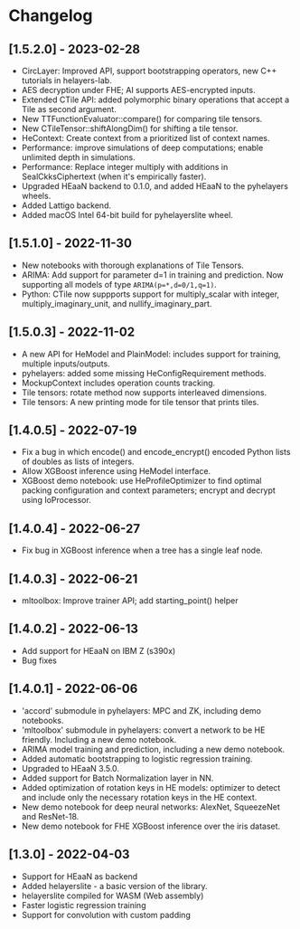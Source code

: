 # Changelog

## [1.5.2.0] - 2023-02-28

* CircLayer: Improved API, support bootstrapping operators, new C++ tutorials in helayers-lab.
* AES decryption under FHE; AI supports AES-encrypted inputs.
* Extended CTile API: added polymorphic binary operations that accept a Tile as second argument.
* New TTFunctionEvaluator::compare() for comparing tile tensors.
* New CTileTensor::shiftAlongDim() for shifting a tile tensor.
* HeContext: Create context from a prioritized list of context names.
* Performance: improve simulations of deep computations; enable unlimited depth in simulations.
* Performance: Replace integer multiply with additions in SealCkksCiphertext (when it's empirically faster).
* Upgraded HEaaN backend to 0.1.0, and added HEaaN to the pyhelayers wheels.
* Added Lattigo backend.
* Added macOS Intel 64-bit build for pyhelayerslite wheel.

## [1.5.1.0] - 2022-11-30

* New notebooks with thorough explanations of Tile Tensors.
* ARIMA: Add support for parameter d=1 in training and prediction. Now supporting all models of type `ARIMA(p=*,d=0/1,q=1)`.
* Python: CTile now suppports support for multiply_scalar with integer, multiply_imaginary_unit, and nullify_imaginary_part.

## [1.5.0.3] - 2022-11-02

* A new API for HeModel and PlainModel: includes support for training, multiple inputs/outputs.
* pyhelayers: added some missing HeConfigRequirement methods.
* MockupContext includes operation counts tracking.
* Tile tensors: rotate method now supports interleaved dimensions.
* Tile tensors: A new printing mode for tile tensor that prints tiles.

## [1.4.0.5] - 2022-07-19

* Fix a bug in which encode() and encode_encrypt() encoded Python lists of doubles as lists of integers.
* Allow XGBoost inference using HeModel interface.
* XGBoost demo notebook: use HeProfileOptimizer to find optimal packing configuration and context parameters; encrypt and decrypt using IoProcessor.

## [1.4.0.4] - 2022-06-27

* Fix bug in XGBoost inference when a tree has a single leaf node.

## [1.4.0.3] - 2022-06-21

* mltoolbox: Improve trainer API; add starting_point() helper

## [1.4.0.2] - 2022-06-13

* Add support for HEaaN on IBM Z (s390x)
* Bug fixes

## [1.4.0.1] - 2022-06-06

* 'accord' submodule in pyhelayers: MPC and ZK, including demo notebooks.
* 'mltoolbox' submodule in pyhelayers: convert a network to be HE friendly. Including a new demo notebook.
* ARIMA model training and prediction, including a new demo notebook.
* Added automatic bootstrapping to logistic regression training.
* Upgraded to HEaaN 3.5.0.
* Added support for Batch Normalization layer in NN.
* Added optimization of rotation keys in HE models: optimizer to detect and include only the necessary rotation keys in the HE context.
* New demo notebook for deep neural networks: AlexNet, SqueezeNet and ResNet-18.
* New demo notebook for FHE XGBoost inference over the iris dataset.

## [1.3.0] - 2022-04-03

* Support for HEaaN as backend
* Added helayerslite - a basic version of the library.
* helayerslite compiled for WASM (Web assembly)
* Faster logistic regression training
* Support for convolution with custom padding
